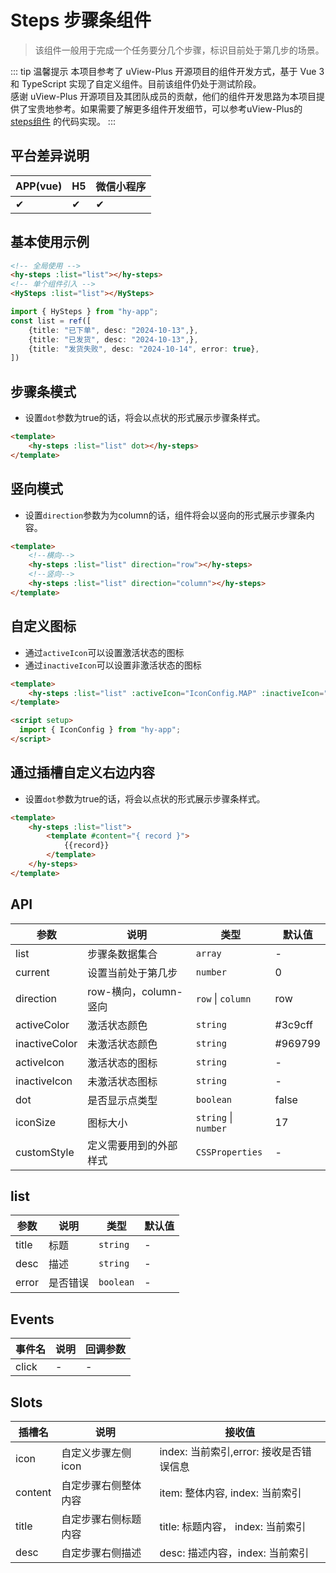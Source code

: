 # Steps 步骤条组件
> 该组件一般用于完成一个任务要分几个步骤，标识目前处于第几步的场景。

::: tip 温馨提示
本项目参考了 uView-Plus 开源项目的组件开发方式，基于 Vue 3 和 TypeScript 实现了自定义组件。目前该组件仍处于测试阶段。<br>
感谢 uView-Plus 开源项目及其团队成员的贡献，他们的组件开发思路为本项目提供了宝贵地参考。如果需要了解更多组件开发细节，可以参考uView-Plus的 [steps组件](https://uiadmin.net/uview-plus/components/steps.html) 的代码实现。
:::

## 平台差异说明

| APP(vue) | H5 | 微信小程序 |
|----------|----|-------|
| ✔        | ✔  | ✔     |

## 基本使用示例

```html
<!-- 全局使用 -->
<hy-steps :list="list"></hy-steps>
<!-- 单个组件引入 -->
<HySteps :list="list"></HySteps>
```
```ts
import { HySteps } from "hy-app";
const list = ref([
    {title: "已下单", desc: "2024-10-13",},
    {title: "已发货", desc: "2024-10-13",},
    {title: "发货失败", desc: "2024-10-14", error: true},
])
```

## 步骤条模式
- 设置`dot`参数为true的话，将会以点状的形式展示步骤条样式。
```html
<template>
    <hy-steps :list="list" dot></hy-steps>
</template>
```

## 竖向模式
- 设置`direction`参数为为column的话，组件将会以竖向的形式展示步骤条内容。
```html
<template>
    <!--横向-->
    <hy-steps :list="list" direction="row"></hy-steps>
    <!--竖向-->
    <hy-steps :list="list" direction="column"></hy-steps>
</template>
```

## 自定义图标
- 通过`activeIcon`可以设置激活状态的图标
- 通过`inactiveIcon`可以设置非激活状态的图标
```html
<template>
    <hy-steps :list="list" :activeIcon="IconConfig.MAP" :inactiveIcon="IconConfig.LOADING"></hy-steps>
</template>

<script setup>
  import { IconConfig } from "hy-app";
</script>
```

## 通过插槽自定义右边内容
- 设置`dot`参数为true的话，将会以点状的形式展示步骤条样式。
```html
<template>
    <hy-steps :list="list">
        <template #content="{ record }">
            {{record}}
        </template>
    </hy-steps>
</template>
```

## API

| 参数            | 说明               | 类型                   | 默认值     |
|---------------|------------------|----------------------|---------|
| list          | 步骤条数据集合          | `array`              | -       |
| current       | 设置当前处于第几步        | `number`             | 0       |
| direction     | row-横向，column-竖向 | `row` \| `column`    | row     |
| activeColor   | 激活状态颜色           | `string`             | #3c9cff |
| inactiveColor | 未激活状态颜色          | `string`             | #969799 |
| activeIcon    | 激活状态的图标          | `string`             | -       |
| inactiveIcon  | 未激活状态图标          | `string`             | -       |
| dot           | 是否显示点类型          | `boolean`            | false   |
| iconSize      | 图标大小             | `string` \| `number` | 17      |
| customStyle   | 定义需要用到的外部样式      | `CSSProperties`      | -       |

## list

| 参数    | 说明   | 类型        | 默认值 |
|-------|------|-----------|-----|
| title | 标题   | `string`  | -   |
| desc  | 描述   | `string`  | -   |
| error | 是否错误 | `boolean` | -   |


## Events

| 事件名   | 说明 | 回调参数 |
|-------|----|------|
| click | -  | -    |

## Slots

| 插槽名     | 说明          | 接收值                         |
|---------|-------------|-----------------------------|
| icon    | 自定义步骤左侧icon | index: 当前索引,error: 接收是否错误信息 |
| content | 自定步骤右侧整体内容  | item: 整体内容, index: 当前索引     |
| title   | 自定步骤右侧标题内容  | title: 标题内容， index: 当前索引    |
| desc    | 自定步骤右侧描述    | desc: 描述内容，index: 当前索引      |

<demo-model url="pages/components/steps/steps"></demo-model>